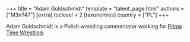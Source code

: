 +++
title = "Adam Goldschmidt"
template = "talent_page.html"
authors = ["M3n747"]
[extra]
toclevel = 2
[taxonomies]
country = ["PL"]
+++

Adam Goldschmidt is a Polish wrestling commentator working for [Prime Time Wrestling](@/o/ptw.md).
